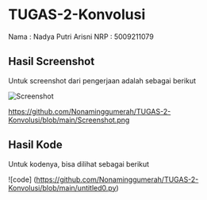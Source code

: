 # TUGAS-2-Konvolusi

Nama : Nadya Putri Arisni
NRP : 5009211079

## Hasil Screenshot

Untuk screenshot dari pengerjaan adalah sebagai berikut

![Screenshot](https://github.com/Nonaminggumerah/TUGAS-2-Konvolusi/assets/81939889/7cc70acd-59ab-40b5-80e5-7b1390d8bf98)


https://github.com/Nonaminggumerah/TUGAS-2-Konvolusi/blob/main/Screenshot.png

## Hasil Kode

Untuk kodenya, bisa dilihat sebagai berikut


![code] (https://github.com/Nonaminggumerah/TUGAS-2-Konvolusi/blob/main/untitled0.py)

